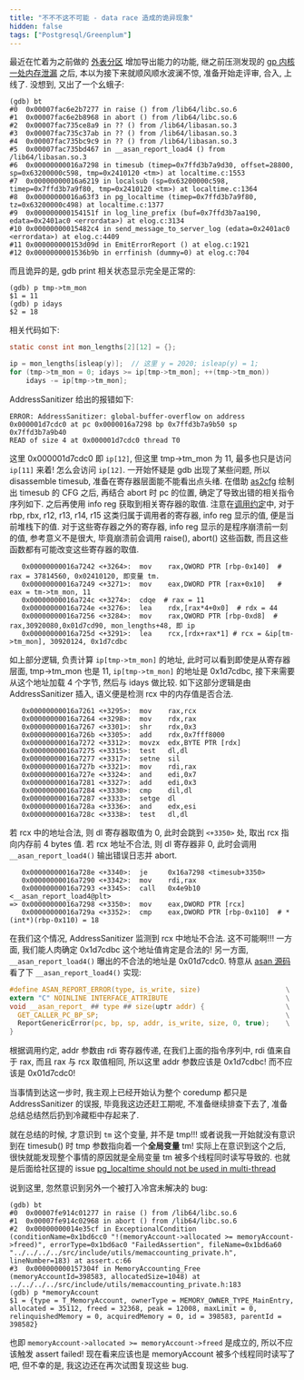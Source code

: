 ```yaml
---
title: "不不不这不可能 - data race 造成的诡异现象"
hidden: false
tags: ["Postgresql/Greenplum"]
---
```


最近在忙着为之前做的 [外表分区](http://hidva.com/g?u=https://help.aliyun.com/document_detail/164815.html#title-xl7-dtw-5ai) 增加导出能力的功能, 继之前压测发现的 [gp 内核一处内存泄漏](http://hidva.com/g?u=https://github.com/greenplum-db/gpdb/issues/11244) 之后, 本以为接下来就顺风顺水波澜不惊, 准备开始走评审, 合入, 上线了. 没想到, 又出了一个幺蛾子:

```
(gdb) bt
#0  0x00007fac6e2b7277 in raise () from /lib64/libc.so.6
#1  0x00007fac6e2b8968 in abort () from /lib64/libc.so.6
#2  0x00007fac735ce8a9 in ?? () from /lib64/libasan.so.3
#3  0x00007fac735c37ab in ?? () from /lib64/libasan.so.3
#4  0x00007fac735bc9c9 in ?? () from /lib64/libasan.so.3
#5  0x00007fac735bd467 in __asan_report_load4 () from /lib64/libasan.so.3
#6  0x00000000016a7298 in timesub (timep=0x7ffd3b7a9d30, offset=28800, sp=0x63200000c598, tmp=0x2410120 <tm>) at localtime.c:1553
#7  0x00000000016a6219 in localsub (sp=0x63200000c598, timep=0x7ffd3b7a9f80, tmp=0x2410120 <tm>) at localtime.c:1364
#8  0x00000000016a63f3 in pg_localtime (timep=0x7ffd3b7a9f80, tz=0x63200000c498) at localtime.c:1377
#9  0x000000000154151f in log_line_prefix (buf=0x7ffd3b7aa190, edata=0x2401ac0 <errordata>) at elog.c:3134
#10 0x00000000015482c4 in send_message_to_server_log (edata=0x2401ac0 <errordata>) at elog.c:4409
#11 0x000000000153d09d in EmitErrorReport () at elog.c:1921
#12 0x0000000001536b9b in errfinish (dummy=0) at elog.c:704
```

而且诡异的是, gdb print 相关状态显示完全是正常的:

```
(gdb) p tmp->tm_mon
$1 = 11
(gdb) p idays
$2 = 18
```

相关代码如下:

```c
static const int mon_lengths[2][12] = {};

ip = mon_lengths[isleap(y)];  // 这里 y = 2020; isleap(y) = 1;
for (tmp->tm_mon = 0; idays >= ip[tmp->tm_mon]; ++(tmp->tm_mon))
    idays -= ip[tmp->tm_mon];
```

AddressSanitizer 给出的报错如下:
```
ERROR: AddressSanitizer: global-buffer-overflow on address 0x000001d7cdc0 at pc 0x0000016a7298 bp 0x7ffd3b7a9b50 sp 0x7ffd3b7a9b40
READ of size 4 at 0x000001d7cdc0 thread T0
```

这里 0x000001d7cdc0 即 `ip[12]`, 但这里 tmp->tm_mon 为 11, 最多也只是访问 `ip[11]` 来着! 怎么会访问 `ip[12]`. 一开始怀疑是 gdb 出现了某些问题, 所以 disassemble timesub, 准备在寄存器层面能不能看出点头绪. 在借助 [as2cfg](http://hidva.com/g?u=https://github.com/hidva/as2cfg) 绘制出 timesub 的 CFG 之后, 再结合 abort 时 pc 的位置, 确定了导致出错的相关指令序列如下. 之后再使用 info reg 获取到相关寄存器的取值. 注意在[调用约定]({{site.url}}/2019/12/09/behindcall/)中, 对于 rbp, rbx, r12, r13, r14, r15 这类归属于调用者的寄存器, info reg 显示的值, 便是当前堆栈下的值. 对于这些寄存器之外的寄存器, info reg 显示的是程序崩溃前一刻的值, 参考意义不是很大, 毕竟崩溃前会调用 raise(), abort() 这些函数, 而且这些函数都有可能改变这些寄存器的取值.

```
   0x00000000016a7242 <+3264>:	mov    rax,QWORD PTR [rbp-0x140]  # rax = 37814560, 0x02410120, 即变量 tm.
   0x00000000016a7249 <+3271>:	mov    eax,DWORD PTR [rax+0x10]   # eax = tm->tm_mon, 11
   0x00000000016a724c <+3274>:	cdqe  # rax = 11
   0x00000000016a724e <+3276>:	lea    rdx,[rax*4+0x0]  # rdx = 44
   0x00000000016a7256 <+3284>:	mov    rax,QWORD PTR [rbp-0xd8]  # rax,30920080,0x01d7cd90, mon_lengths+48, 即 ip
   0x00000000016a725d <+3291>:	lea    rcx,[rdx+rax*1] # rcx = &ip[tm->tm_mon], 30920124, 0x1d7cdbc
```

如上部分逻辑, 负责计算 `ip[tmp->tm_mon]` 的地址, 此时可以看到即使是从寄存器层面, tmp->tm_mon 也是 11, `ip[tmp->tm_mon]` 的地址是 0x1d7cdbc, 接下来需要从这个地址加载 4 个字节, 然后与 idays 做比较. 如下这部分逻辑是由 AddressSanitizer 插入, 语义便是检测 rcx 中的内存值是否合法.

```
   0x00000000016a7261 <+3295>:	mov    rax,rcx
   0x00000000016a7264 <+3298>:	mov    rdx,rax
   0x00000000016a7267 <+3301>:	shr    rdx,0x3
   0x00000000016a726b <+3305>:	add    rdx,0x7fff8000
   0x00000000016a7272 <+3312>:	movzx  edx,BYTE PTR [rdx]
   0x00000000016a7275 <+3315>:	test   dl,dl
   0x00000000016a7277 <+3317>:	setne  sil
   0x00000000016a727b <+3321>:	mov    rdi,rax
   0x00000000016a727e <+3324>:	and    edi,0x7
   0x00000000016a7281 <+3327>:	add    edi,0x3
   0x00000000016a7284 <+3330>:	cmp    dil,dl
   0x00000000016a7287 <+3333>:	setge  dl
   0x00000000016a728a <+3336>:	and    edx,esi
   0x00000000016a728c <+3338>:	test   dl,dl
```

若 rcx 中的地址合法, 则 dl 寄存器取值为 0, 此时会跳到 `<+3350>` 处, 取出 rcx 指向内存前 4 bytes 值. 若 rcx 地址不合法, 则 dl 寄存器非 0, 此时会调用 `__asan_report_load4()` 输出错误日志并 abort.

```
   0x00000000016a728e <+3340>:	je     0x16a7298 <timesub+3350>
   0x00000000016a7290 <+3342>:	mov    rdi,rax
   0x00000000016a7293 <+3345>:	call   0x4e9b10 <__asan_report_load4@plt>
=> 0x00000000016a7298 <+3350>:	mov    eax,DWORD PTR [rcx]
   0x00000000016a729a <+3352>:	cmp    eax,DWORD PTR [rbp-0x110]  # *(int*)(rbp-0x110) = 18
```

在我们这个情况, AddressSanitizer 监测到 rcx 中地址不合法. 这不可能啊!!! 一方面, 我们能人肉确定 0x1d7cdbc 这个地址值肯定是合法的! 另一方面, `__asan_report_load4()` 曝出的不合法的地址是 0x01d7cdc0. 特意从 [asan 源码](http://hidva.com/g?u=https://github.com/gcc-mirror/gcc/blob/master/libsanitizer/asan/asan_rtl.cpp) 看了下 `__asan_report_load4()` 实现:

```c
#define ASAN_REPORT_ERROR(type, is_write, size)                     \
extern "C" NOINLINE INTERFACE_ATTRIBUTE                             \
void __asan_report_ ## type ## size(uptr addr) {                    \
  GET_CALLER_PC_BP_SP;                                              \
  ReportGenericError(pc, bp, sp, addr, is_write, size, 0, true);    \
}
```

根据调用约定, addr 参数由 rdi 寄存器传递, 在我们上面的指令序列中, rdi 值来自于 rax, 而且 rax 与 rcx 取值相同, 所以这里 addr 参数应该是 0x1d7cdbc! 而不应该是 0x01d7cdc0!

当事情到达这一步时, 我主观上已经开始认为整个 coredump 都只是 AddressSanitizer 的误报, 毕竟我这边还赶工期呢, 不准备继续排查下去了, 准备总结总结然后扔到冷藏柜中存起来了.

就在总结的时候, 才意识到 `tm` 这个变量, 并不是 tmp!!! 或者说我一开始就没有意识到在 timesub() 时 tmp 参数指向着一个**全局变量** tm! 实际上在意识到这个之后, 很快就能发现整个事情的原因就是全局变量 tm 被多个线程同时读写导致的. 也就是后面给社区提的 issue [pg_localtime should not be used in multi-thread](https://github.com/greenplum-db/gpdb/issues/11300)

说到这里, 忽然意识到另外一个被打入冷宫未解决的 bug:

```
(gdb) bt
#0  0x00007fe914c01277 in raise () from /lib64/libc.so.6
#1  0x00007fe914c02968 in abort () from /lib64/libc.so.6
#2  0x00000000014e35cf in ExceptionalCondition (conditionName=0x1bd6cc0 "!(memoryAccount->allocated >= memoryAccount->freed)", errorType=0x1bd6ac0 "FailedAssertion", fileName=0x1bd6a60 "../../../../src/include/utils/memaccounting_private.h", lineNumber=183) at assert.c:66
#3  0x000000000157304f in MemoryAccounting_Free (memoryAccountId=398583, allocatedSize=1048) at ../../../../src/include/utils/memaccounting_private.h:183
(gdb) p *memoryAccount
$1 = {type = T_MemoryAccount, ownerType = MEMORY_OWNER_TYPE_MainEntry, allocated = 35112, freed = 32368, peak = 12008, maxLimit = 0, relinquishedMemory = 0, acquiredMemory = 0, id = 398583, parentId = 398582}
```

也即 `memoryAccount->allocated >= memoryAccount->freed` 是成立的, 所以不应该触发 assert failed! 现在看来应该也是 memoryAccount 被多个线程同时读写了吧, 但不幸的是, 我这边还在再次试图复现这些 bug.

